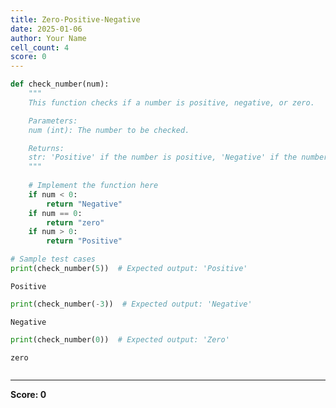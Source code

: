 ```yaml
---
title: Zero-Positive-Negative
date: 2025-01-06
author: Your Name
cell_count: 4
score: 0
---
```


```python
def check_number(num):
    """
    This function checks if a number is positive, negative, or zero.

    Parameters:
    num (int): The number to be checked.

    Returns:
    str: 'Positive' if the number is positive, 'Negative' if the number is negative, 'Zero' if the number is zero.
    """
    
    # Implement the function here
    if num < 0:
        return "Negative"
    if num == 0:
        return "zero"
    if num > 0:
        return "Positive"

# Sample test cases
print(check_number(5))  # Expected output: 'Positive'


```

    Positive



```python
print(check_number(-3))  # Expected output: 'Negative'
```

    Negative



```python
print(check_number(0))  # Expected output: 'Zero'
```

    zero



```python

```


---
**Score: 0**
